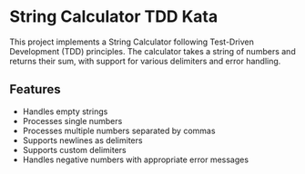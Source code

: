 # String Calculator TDD Kata

This project implements a String Calculator following Test-Driven Development (TDD) principles. The calculator takes a string of numbers and returns their sum, with support for various delimiters and error handling.

## Features

- Handles empty strings
- Processes single numbers
- Processes multiple numbers separated by commas
- Supports newlines as delimiters
- Supports custom delimiters
- Handles negative numbers with appropriate error messages

